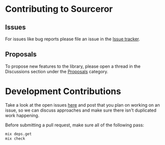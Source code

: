 # Contributing to Sourceror

## Issues

For issues like bug reports please file an issue in the [Issue
tracker](https://github.com/doorgan/sourceror/issues).

## Proposals

To propose new features to the library, please open a thread in the Discussions
section under the
[Proposals](https://github.com/doorgan/sourceror/discussions/categories/proposals)
category.

# Development Contributions

Take a look at the open issues
[here](https://github.com/doorgan/sourceror/issues) and post that you plan on
working on an issue, so we can discuss approaches and make sure there isn't
duplicated work happening.

Before submitting a pull request, make sure all of the following pass:

```sh
mix deps.get
mix check
```
